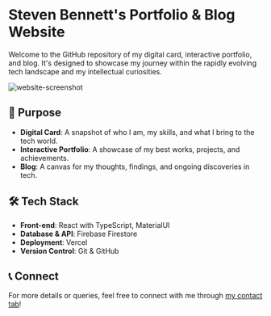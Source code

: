 # Steven Bennett's Portfolio & Blog Website
Welcome to the GitHub repository of my digital card, interactive portfolio, and blog. It's designed to showcase my journey within the rapidly evolving tech landscape and my intellectual curiosities.

![website-screenshot](https://github.com/cr4z/stevenbennettdev/assets/64384340/66173f1e-0c85-4342-a1e8-e188049302b1)

## 🎯 Purpose
* **Digital Card**: A snapshot of who I am, my skills, and what I bring to the tech world.
* **Interactive Portfolio**: A showcase of my best works, projects, and achievements.
* **Blog**: A canvas for my thoughts, findings, and ongoing discoveries in tech.
## 🛠 Tech Stack
* **Front-end**: React with TypeScript, MaterialUI
* **Database & API**: Firebase Firestore
* **Deployment**: Vercel
* **Version Control**: Git & GitHub

## 📞 Connect
For more details or queries, feel free to connect with me through [my contact tab](https://www.stevenbennett.dev/)!
